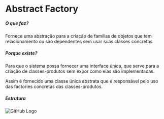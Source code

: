 # Abstract Factory

##### O que faz?

Fornece uma abstração para a criação de familias de objetos
que tem relacionamento ou são dependentes sem usar suas classes
concretas.

##### Porque existe?

Para que o sistema possa fornecer uma interface única, que
serve para a criação de classes-produtos sem expor como
elas são implementadas.

Assim é fornecido uma classe única abstrata que é responsável
pelo uso das factories concretas das classes-produtos.

##### Estrutura

![GitHub Logo](/img/estrutura_abstract_factory.png)